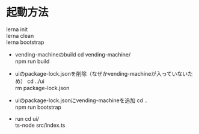 # 起動方法
lerna init  
lerna clean  
lerna bootstrap  

- vending-machineのbuild
cd vending-machine/  
npm run build  

- uiのpackage-lock.jsonを削除（なぜかvending-machineが入っていないため）
cd ../ui  
rm package-lock.json  

- uiのpackage-lock.jsonにvending-machineを追加
cd ..  
npm run bootstrap  

- run
cd ui/  
ts-node src/index.ts  
